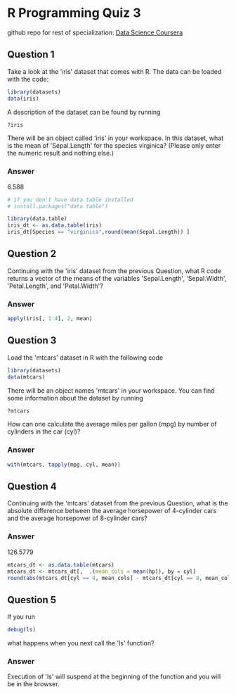 # R Programming Quiz 3

github repo for rest of specialization: [Data Science Coursera](https://github.com/mGalarnyk/datasciencecoursera)

Question 1
----------

Take a look at the 'iris' dataset that comes with R. The data can be loaded with the code:
```R
library(datasets)
data(iris)
```
A description of the dataset can be found by running
```R
?iris
```
There will be an object called 'iris' in your workspace. In this dataset, what is the mean of 'Sepal.Length' for the species virginica? (Please only enter the numeric result and nothing else.)

### Answer

6.588

```R
# if you don't have data.table installed
# install.packages("data.table")

library(data.table)
iris_dt <- as.data.table(iris)
iris_dt[Species == "virginica",round(mean(Sepal.Length)) ]
```

Question 2
----------

Continuing with the 'iris' dataset from the previous Question, what R code returns a vector of the means of the variables 'Sepal.Length', 'Sepal.Width', 'Petal.Length', and 'Petal.Width'?

### Answer
```R
apply(iris[, 1:4], 2, mean)
```

Question 3
----------

Load the 'mtcars' dataset in R with the following code
```R
library(datasets)
data(mtcars)
```
There will be an object names 'mtcars' in your workspace. You can find some information about the dataset by running
```R
?mtcars
```
How can one calculate the average miles per gallon (mpg) by number of cylinders in the car (cyl)?

### Answer
```R
with(mtcars, tapply(mpg, cyl, mean))
```

Question 4
----------

Continuing with the 'mtcars' dataset from the previous Question, what is the absolute difference between the average horsepower of 4-cylinder cars and the average horsepower of 8-cylinder cars?

### Answer

126.5779

```R
mtcars_dt <- as.data.table(mtcars)
mtcars_dt <- mtcars_dt[,  .(mean_cols = mean(hp)), by = cyl]
round(abs(mtcars_dt[cyl == 4, mean_cols] - mtcars_dt[cyl == 8, mean_cols]))
````

Question 5
----------

If you run
```R
debug(ls)
```
what happens when you next call the 'ls' function?

### Answer

Execution of 'ls' will suspend at the beginning of the function and you will be in the browser.